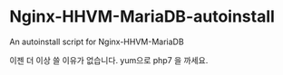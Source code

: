 # Nginx-HHVM-MariaDB-autoinstall
An autoinstall script for Nginx-HHVM-MariaDB

이젠 더 이상 쓸 이유가 없습니다. yum으로 php7 을 까세요. 
